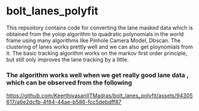 # bolt_lanes_polyfit
<p>This repsoitory contains code for converting the lane masked data which is obtained from the yolop algorithm to quadratic polynomials in the world frame using many algorithms like Pinhole Camera Model, Dbscan. The clustering of lanes works prettly well and we can also get ploynomials from it. The basic tracking algorithm works on the markov first order principle, but still only improves the lane tracking by a little.</p>

### The algorithm works well when we get really good lane data , which can be observed from the following

https://github.com/KeerthivasanIITMadras/bolt_lanes_polyfit/assets/94305617/a6e2dcfb-4f84-44ae-b586-fcc5debdff87

